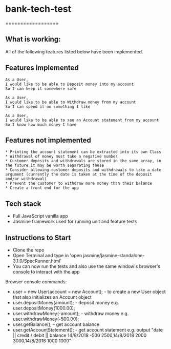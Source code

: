 # bank-tech-test
==================

What is working:
-------
All of the following features listed below have been implemented.

Features implemented
-------
```
As a User,
I would like to be able to Deposit money into my account
So I can keep it somewhere safe

As a User,
I would like to be able to Withdraw money from my account
So I can spend it on something I like

As a User,
I would like to be able to see an Account statement from my account
So I know how much money I have

```

Features not implemented
-------
```
* Printing the account statement can be extracted into its own Class
* Withdrawal of money must take a negative number
* Customer deposits and withdrawals are stored in the same array, in the future it may be worth separating these
* Consider allowing customer deposits and withdrawals to take a date argument (currently the date is taken at the time of the deposit and/or withdrawal)
* Prevent the customer to withdraw more money than their balance
* Create a front end for the app

```

Tech stack
-------
* Full JavaScript vanilla app
* Jasmine framework used for running unit and feature tests


Instructions to Start
-------
* Clone the repo
* Open Terminal and type in 'open jasmine/jasmine-standalone-3.1.0/SpecRunner.html'
* You can now run the tests and also use the same window's browser's console to interact with the app

Browser console commands:
* user = new User(account = new Account); - to create a new User object that also initializes an Account object
* user.depositMoney(amount); - deposit money e.g. user.depositMoney(1000.00);
* user.withdrawMoney(-amount); - withdraw money e.g. user.withdrawMoney(-500.00);
* user.getBalance(); - get account balance
* user.getAccountStatement(); - get account statement e.g. output "date || credit / debit || balance 14/8/2018 -500 2500,14/8/2018 2000 3000,14/8/2018 1000 1000"
